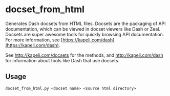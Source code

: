 docset_from_html
================

Generates Dash docsets from HTML files. Docsets are the packaging of API documentation, which
can be viewed in docset viewers like Dash or Zeal. Docsets are super awesome tools for
quickly browsing API documentation. For more information, see 
[https://kapeli.com/dash](https://kapeli.com/dash).

See http://kapeli.com/docsets for the methods, and http://kapeli.com/dash for information about tools like Dash that use docsets.

## Usage

    docset_from_html.py <docset name> <source html directory>